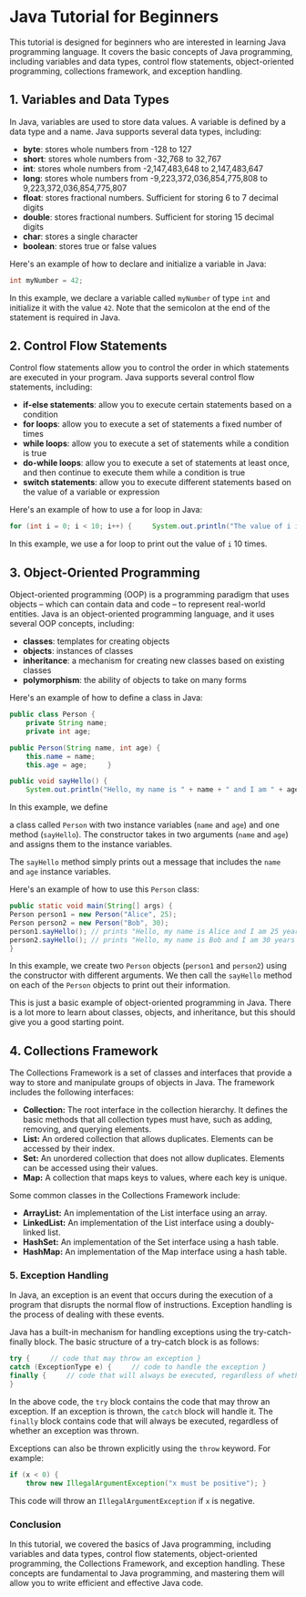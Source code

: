 Java Tutorial for Beginners
===========================

This tutorial is designed for beginners who are interested in learning Java programming language. It covers the basic concepts of Java programming, including variables and data types, control flow statements, object-oriented programming, collections framework, and exception handling.

1\. Variables and Data Types
----------------------------

In Java, variables are used to store data values. A variable is defined by a data type and a name. Java supports several data types, including:

*   **byte**: stores whole numbers from -128 to 127
*   **short**: stores whole numbers from -32,768 to 32,767
*   **int**: stores whole numbers from -2,147,483,648 to 2,147,483,647
*   **long**: stores whole numbers from -9,223,372,036,854,775,808 to 9,223,372,036,854,775,807
*   **float**: stores fractional numbers. Sufficient for storing 6 to 7 decimal digits
*   **double**: stores fractional numbers. Sufficient for storing 15 decimal digits
*   **char**: stores a single character
*   **boolean**: stores true or false values

Here's an example of how to declare and initialize a variable in Java:


```java
int myNumber = 42;
```

In this example, we declare a variable called `myNumber` of type `int` and initialize it with the value `42`. Note that the semicolon at the end of the statement is required in Java.

2\. Control Flow Statements
---------------------------

Control flow statements allow you to control the order in which statements are executed in your program. Java supports several control flow statements, including:

*   **if-else statements**: allow you to execute certain statements based on a condition
*   **for loops**: allow you to execute a set of statements a fixed number of times
*   **while loops**: allow you to execute a set of statements while a condition is true
*   **do-while loops**: allow you to execute a set of statements at least once, and then continue to execute them while a condition is true
*   **switch statements**: allow you to execute different statements based on the value of a variable or expression

Here's an example of how to use a for loop in Java:


```java
for (int i = 0; i < 10; i++) {     System.out.println("The value of i is: " + i); }
```

In this example, we use a for loop to print out the value of `i` 10 times.

3\. Object-Oriented Programming
-------------------------------

Object-oriented programming (OOP) is a programming paradigm that uses objects – which can contain data and code – to represent real-world entities. Java is an object-oriented programming language, and it uses several OOP concepts, including:

*   **classes**: templates for creating objects
*   **objects**: instances of classes
*   **inheritance**: a mechanism for creating new classes based on existing classes
*   **polymorphism**: the ability of objects to take on many forms

Here's an example of how to define a class in Java:

```java
public class Person {
    private String name;     
    private int age; 

public Person(String name, int age) {         
	this.name = name;         
	this.age = age;     }  

public void sayHello() {         
	System.out.println("Hello, my name is " + name + " and I am " + age + " years old.");     }}
```

In this example, we define

a class called `Person` with two instance variables (`name` and `age`) and one method (`sayHello`). The constructor takes in two arguments (`name` and `age`) and assigns them to the instance variables.

The `sayHello` method simply prints out a message that includes the `name` and `age` instance variables.

Here's an example of how to use this `Person` class:

```java
public static void main(String[] args) {     
Person person1 = new Person("Alice", 25);     
Person person2 = new Person("Bob", 30);          
person1.sayHello(); // prints "Hello, my name is Alice and I am 25 years old."     
person2.sayHello(); // prints "Hello, my name is Bob and I am 30 years old." 
}
```

In this example, we create two `Person` objects (`person1` and `person2`) using the constructor with different arguments. We then call the `sayHello` method on each of the `Person` objects to print out their information.

This is just a basic example of object-oriented programming in Java. There is a lot more to learn about classes, objects, and inheritance, but this should give you a good starting point.

4\. Collections Framework
-------------------------

The Collections Framework is a set of classes and interfaces that provide a way to store and manipulate groups of objects in Java. The framework includes the following interfaces:

*   **Collection:** The root interface in the collection hierarchy. It defines the basic methods that all collection types must have, such as adding, removing, and querying elements.
*   **List:** An ordered collection that allows duplicates. Elements can be accessed by their index.
*   **Set:** An unordered collection that does not allow duplicates. Elements can be accessed using their values.
*   **Map:** A collection that maps keys to values, where each key is unique.

Some common classes in the Collections Framework include:

*   **ArrayList:** An implementation of the List interface using an array.
*   **LinkedList:** An implementation of the List interface using a doubly-linked list.
*   **HashSet:** An implementation of the Set interface using a hash table.
*   **HashMap:** An implementation of the Map interface using a hash table.

### 5\. Exception Handling

In Java, an exception is an event that occurs during the execution of a program that disrupts the normal flow of instructions. Exception handling is the process of dealing with these events.

Java has a built-in mechanism for handling exceptions using the try-catch-finally block. The basic structure of a try-catch block is as follows:


```java
try {     // code that may throw an exception } 
catch (ExceptionType e) {     // code to handle the exception } 
finally {     // code that will always be executed, regardless of whether an exception was thrown 
}
```

In the above code, the `try` block contains the code that may throw an exception. If an exception is thrown, the `catch` block will handle it. The `finally` block contains code that will always be executed, regardless of whether an exception was thrown.

Exceptions can also be thrown explicitly using the `throw` keyword. For example:


```java
if (x < 0) {     
	throw new IllegalArgumentException("x must be positive"); }
```

This code will throw an `IllegalArgumentException` if `x` is negative.

### Conclusion

In this tutorial, we covered the basics of Java programming, including variables and data types, control flow statements, object-oriented programming, the Collections Framework, and exception handling. These concepts are fundamental to Java programming, and mastering them will allow you to write efficient and effective Java code.